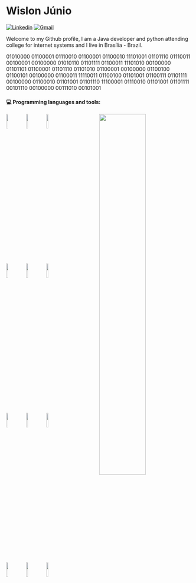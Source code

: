 <!--
**wislonjunio/WislonJunio** is a ✨ _special_ ✨ repository because its `README.md` (this file) appears on your GitHub profile.
Here are some ideas to get you started:
### Hi there 👋
- 🔭 I’m currently working on ...
- 🌱 I’m currently learning ...
- 👯 I’m looking to collaborate on ...
- 🤔 I’m looking for help with ...
- 💬 Ask me about ...
- 📫 How to reach me: ...
- 😄 Pronouns: ...
- ⚡ Fun fact: ...
-->

# Wislon Júnio

[![Linkedin](https://img.shields.io/badge/-LinkedIn-blue?style=flat&logo=Linkedin&logoColor=white)](https://www.linkedin.com/in/wislon-junio-a1ab7a158/)
[![Gmail](https://img.shields.io/badge/-Gmail-c14438?style=flat&logo=Gmail&logoColor=white)](mailto:wislon20@gmail.com)

Welcome to my Github profile, I am a Java developer and python attending college for internet systems and I live in Brasília - Brazil.

01010000 01100001 01110010 01100001 01100010 11101001 01101110 01110011 00100001 00100000 01010110 01101111 01100011 11101010 00100000 01101101 01100001 01101110 01101010 01100001 00100000 01100100 01100101 00100000 01100011 11110011 01100100 01101001 01100111 01101111 00100000 01100010 01101001 01101110 11100001 01110010 01101001 01101111 00101110 00100000 00111010 00101001 


#### :computer: Programming languages and tools: 
<p>
	<img width="50%" align="right" src="https://github-readme-stats.vercel.app/api?username=wislonjunio&show_icons=true&hide_border=true" />

<code><img width="10%" src="https://www.vectorlogo.zone/logos/java/java-ar21.svg"></code>
<code><img width="10%" src="https://www.vectorlogo.zone/logos/python/python-ar21.svg"></code>
<code><img width="10%" src="https://www.vectorlogo.zone/logos/djangoproject/djangoproject-ar21.svg"></code>

<code><img width="10%" src="https://www.vectorlogo.zone/logos/ionicframework/ionicframework-ar21.svg"></code>
<code><img width="10%" src="https://www.vectorlogo.zone/logos/android/android-ar21.svg"></code>
<code><img width="10%" src="https://www.vectorlogo.zone/logos/javascript/javascript-ar21.svg"></code>

<code><img width="10%" src="https://www.vectorlogo.zone/logos/mysql/mysql-ar21.svg"></code>
<code><img width="10%" src="https://www.vectorlogo.zone/logos/postgresql/postgresql-ar21.svg"></code>
<code><img width="10%" src="https://www.vectorlogo.zone/logos/getbootstrap/getbootstrap-ar21.svg"></code>

<code><img width="10%" src="https://www.vectorlogo.zone/logos/git-scm/git-scm-ar21.svg"></code>
<code><img width="10%" src="https://www.vectorlogo.zone/logos/eclipse/eclipse-ar21.svg"></code>
<code><img width="10%" src="https://www.vectorlogo.zone/logos/visualstudio_code/visualstudio_code-ar21.svg"></code>

</p>
